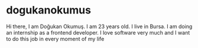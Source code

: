 # dogukanokumus
Hi there, I am Doğukan Okumuş. I am 23 years old. I live in Bursa. I am doing an internship as a frontend developer. I love software very much and I want to do this job in every moment of my life
